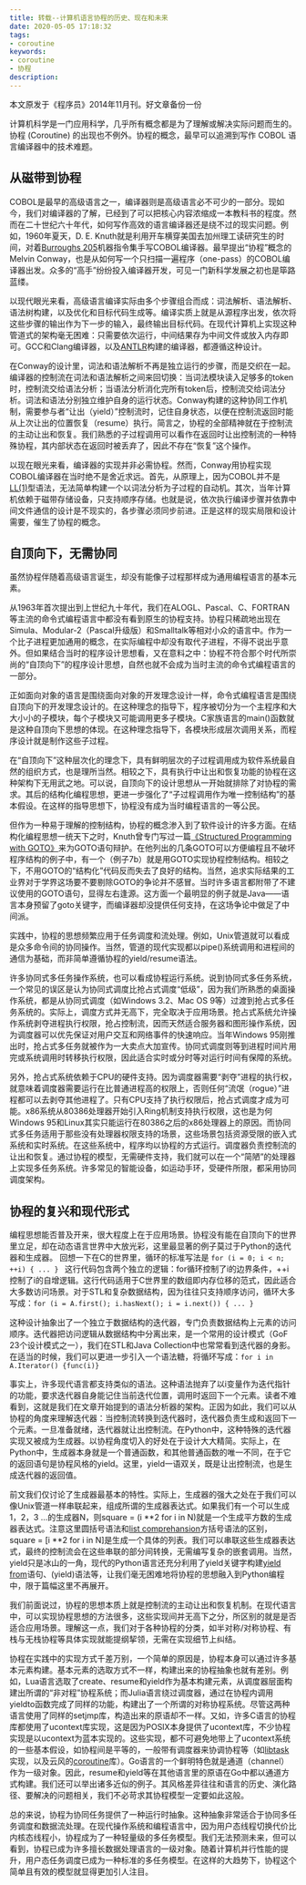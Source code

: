 ```yaml
---
title: 转载--计算机语言协程的历史、现在和未来
date: 2020-05-05 17:18:32
tags:
- coroutine
keywords:
- coroutine
- 协程
description:
---
```


本文原发于《程序员》2014年11月刊。好文章备份一份

计算机科学是一门应用科学，几乎所有概念都是为了理解或解决实际问题而生的。协程 (Coroutine) 的出现也不例外。协程的概念，最早可以追溯到写作 COBOL 语言编译器中的技术难题。

## 从磁带到协程   

COBOL是最早的高级语言之一，编译器则是高级语言必不可少的一部分。现如今，我们对编译器的了解，已经到了可以把核心内容浓缩成一本教科书的程度。然而在二十世纪六十年代，如何写作高效的语言编译器还是绕不过的现实问题。例如，1960年夏天，D. E. Knuth就是利用开车横穿美国去加州理工读研究生的时间，对着[Burroughs 205](https://www.cs.virginia.edu/brochure/images/manuals/b205/central/central.html)机器指令集手写COBOL编译器。最早提出“协程”概念的Melvin Conway，也是从如何写一个只扫描一遍程序（one-pass）的COBOL编译器出发。众多的“高手”纷纷投入编译器开发，可见一门新科学发展之初也是筚路蓝缕。

以现代眼光来看，高级语言编译实际由多个步骤组合而成：词法解析、语法解析、语法树构建，以及优化和目标代码生成等。编译实质上就是从源程序出发，依次将这些步骤的输出作为下一步的输入，最终输出目标代码。在现代计算机上实现这种管道式的架构毫无困难：只需要依次运行，中间结果存为中间文件或放入内存即可。GCC和Clang编译器，以及[ANTLR](http://www.antlr.org/)构建的编译器，都遵循这种设计。

在Conway的设计里，词法和语法解析不再是独立运行的步骤，而是交织在一起。编译器的控制流在词法和语法解析之间来回切换：当词法模块读入足够多的token时，控制流交给语法分析；当语法分析消化完所有token后，控制流交给词法分析。词法和语法分别独立维护自身的运行状态。Conway构建的这种协同工作机制，需要参与者“让出（yield）”控制流时，记住自身状态，以便在控制流返回时能从上次让出的位置恢复（resume）执行。简言之，协程的全部精神就在于控制流的主动让出和恢复。我们熟悉的子过程调用可以看作在返回时让出控制流的一种特殊协程，其内部状态在返回时被丢弃了，因此不存在“恢复”这个操作。

以现在眼光来看，编译器的实现并非必需协程。然而，Conway用协程实现COBOL编译器在当时绝不是舍近求远。首先，从原理上，因为COBOL并不是[LL(1)](https://en.wikipedia.org/wiki/LL_parser)型语法，无法简单构建一个以词法分析为子过程的自动机。其次，当年计算机依赖于磁带存储设备，只支持顺序存储。也就是说，依次执行编译步骤并依靠中间文件通信的设计是不现实的，各步骤必须同步前进。正是这样的现实局限和设计需要，催生了协程的概念。

## 自顶向下，无需协同

虽然协程伴随着高级语言诞生，却没有能像子过程那样成为通用编程语言的基本元素。

从1963年首次提出到上世纪九十年代，我们在ALOGL、Pascal、C、FORTRAN等主流的命令式编程语言中都没有看到原生的协程支持。协程只稀疏地出现在Simula、Modular-2（Pascal升级版）和Smalltalk等相对小众的语言中。作为一个比子进程更加通用的概念，在实际编程中却没有取代子进程，不得不说出乎意外。但如果结合当时的程序设计思想看，又在意料之中：协程不符合那个时代所崇尚的“自顶向下”的程序设计思想，自然也就不会成为当时主流的命令式编程语言的一部分。

正如面向对象的语言是围绕面向对象的开发理念设计一样，命令式编程语言是围绕自顶向下的开发理念设计的。在这种理念的指导下，程序被切分为一个主程序和大大小小的子模块，每个子模块又可能调用更多子模块。C家族语言的main()函数就是这种自顶向下思想的体现。在这种理念指导下，各模块形成层次调用关系，而程序设计就是制作这些子过程。

在“自顶向下”这种层次化的理念下，具有鲜明层次的子过程调用成为软件系统最自然的组织方式，也是理所当然。相较之下，具有执行中让出和恢复功能的协程在这种架构下无用武之地。可以说，自顶向下的设计思想从一开始就排除了对协程的需求。其后的结构化编程思想，更进一步强化了“子过程调用作为唯一控制结构”的基本假设。在这样的指导思想下，协程没有成为当时编程语言的一等公民。

但作为一种易于理解的控制结构，协程的概念渗入到了软件设计的许多方面。在结构化编程思想一统天下之时，Knuth曾专门写过一篇[《Structured Programming with GOTO》](http://c2.com/cgi/wiki?StructuredProgrammingWithGoToStatements)来为GOTO语句辩护。在他列出的几条GOTO可以方便编程且不破坏程序结构的例子中，有一个（例子7b）就是用GOTO实现协程控制结构。相较之下，不用GOTO的“结构化”代码反而失去了良好的结构。当然，追求实际结果的工业界对于学界这场要不要剔除GOTO的争论并不感冒。当时许多语言都附带了不建议使用的GOTO语句，显得左右逢源。这方面一个最明显的例子就是Java——语言本身预留了goto关键字，而编译器却没提供任何支持，在这场争论中做足了中间派。

实践中，协程的思想频繁应用于任务调度和流处理。例如，Unix管道就可以看成是众多命令间的协同操作。当然，管道的现代实现都以pipe()系统调用和进程间的通信为基础，而非简单遵循协程的yield/resume语法。

许多协同式多任务操作系统，也可以看成协程运行系统。说到协同式多任务系统，一个常见的误区是认为协同式调度比抢占式调度“低级”，因为我们所熟悉的桌面操作系统，都是从协同式调度（如Windows 3.2、Mac OS 9等）过渡到抢占式多任务系统的。实际上，调度方式并无高下，完全取决于应用场景。抢占式系统允许操作系统剥夺进程执行权限，抢占控制流，因而天然适合服务器和图形操作系统，因为调度器可以优先保证对用户交互和网络事件的快速响应。当年Windows 95刚推出时，抢占式多任务就被作为一大卖点大加宣传。协同式调度则等到进程时间片用完或系统调用时转移执行权限，因此适合实时或分时等对运行时间有保障的系统。

另外，抢占式系统依赖于CPU的硬件支持。因为调度器需要“剥夺”进程的执行权，就意味着调度器需要运行在比普通进程高的权限上，否则任何“流氓（rogue）”进程都可以去剥夺其他进程了。只有CPU支持了执行权限后，抢占式调度才成为可能。x86系统从80386处理器开始引入Ring机制支持执行权限，这也是为何Windows 95和Linux其实只能运行在80386之后的x86处理器上的原因。而协同式多任务适用于那些没有处理器权限支持的场景，这些场景包括资源受限的嵌入式系统和实时系统。在这些系统中，程序均以协程的方式运行。调度器负责控制流的让出和恢复。通过协程的模型，无需硬件支持，我们就可以在一个“简陋”的处理器上实现多任务系统。许多常见的智能设备，如运动手环，受硬件所限，都采用协同调度架构。

## 协程的复兴和现代形式

编程思想能否普及开来，很大程度上在于应用场景。协程没有能在自顶向下的世界里立足，却在动态语言世界中大放光彩，这里最显著的例子莫过于Python的迭代器和生成器。
回想一下在C的世界里，循环的标准写法是
```for (i = 0; i < n; ++i) { ... } ```
这行代码包含两个独立的逻辑：for循环控制了i的边界条件，++i控制了i的自增逻辑。这行代码适用于C世界里的数组即内存位移的范式，因此适合大多数访问场景。对于STL和复杂数据结构，因为往往只支持顺序访问，循环大多写成：```for (i = A.first(); i.hasNext(); i = i.next()) { ... } ```

这种设计抽象出了一个独立于数据结构的迭代器，专门负责数据结构上元素的访问顺序。迭代器把访问逻辑从数据结构中分离出来，是一个常用的设计模式（GoF 23个设计模式之一），我们在STL和Java Collection中也常常看到迭代器的身影。在适当的时候，我们可以更进一步引入一个语法糖，将循环写成：```for i in A.Iterator() {func(i)}```

事实上，许多现代语言都支持类似的语法。这种语法抛弃了以i变量作为迭代指针的功能，要求迭代器自身能记住当前迭代位置，调用时返回下一个元素。读者不难看到，这就是我们在文章开始提到的语法分析器的架构。正因为如此，我们可以从协程的角度来理解迭代器：当控制流转换到迭代器时，迭代器负责生成和返回下一个元素。一旦准备就绪，迭代器就让出控制流。在Python中，这种特殊的迭代器实现又被成为生成器。以协程角度切入的好处在于设计大大精简。实际上，在Python中，生成器本身就是一个普通函数，和其他普通函数的唯一不同，在于它的返回语句是协程风格的yield。这里，yield一语双关，既是让出控制流，也是生成迭代器的返回值。

前文我们仅讨论了生成器最基本的特性。实际上，生成器的强大之处在于我们可以像Unix管道一样串联起来，组成所谓的生成器表达式。如果我们有一个可以生成1，2，3 …的生成器N，则square = (i **2 for i in N)就是一个生成平方数的生成器表达式。注意这里圆括号语法和[list comprehansion](http://en.wikipedia.org/wiki/List_comprehension)方括号语法的区别，square = [i **2 for i in N]是生成一个具体的列表。我们可以串联这些生成器表达式，最终的控制流会在这些串联的部分间转换，无需编写复杂的嵌套调用。当然，yield只是冰山的一角，现代的Python语言还充分利用了yield关键字构建[yield from](https://www.python.org/dev/peps/pep-0380/)语句、(yield)语法等，让我们毫无困难地将协程的思想融入到Python编程中，限于篇幅这里不再展开。

我们前面说过，协程的思想本质上就是控制流的主动让出和恢复机制。在现代语言中，可以实现协程思想的方法很多，这些实现间并无高下之分，所区别的就是是否适合应用场景。理解这一点，我们对于各种协程的分类，如半对称/对称协程、有栈与无栈协程等具体实现就能提纲挈领，无需在实现细节上纠结。

协程在实践中的实现方式千差万别，一个简单的原因是，协程本身可以通过许多基本元素构建。基本元素的选取方式不一样，构建出来的协程抽象也就有差别。例如，Lua语言选取了create、resume和yield作为基本构建元素，从调度器层面构建出所谓的“非对程”协程系统；而Julia语言绕过调度器，通过在协程内调用yieldto函数完成了同样的功能，构建出了一个所谓的对称协程系统。尽管这两种语言使用了同样的setjmp库，构造出来的原语却不一样。又如，许多C语言的协程库都使用了ucontext库实现，这是因为POSIX本身提供了ucontext库，不少协程实现是以ucontext为蓝本实现的。这些实现，都不可避免地带上了ucontext系统的一些基本假设，如协程间是平等的，一般带有调度器来协调协程等（如[libtask](http://swtch.com/libtask/)实现，以及云风的[coroutine](http://blog.codingnow.com/2012/07/c_coroutine.html)库）。Go语言的一个鲜明特色就是通道（channel）作为一级对象。因此，resume和yield等在其他语言里的原语在Go中都以通道方式构建。我们还可以举出诸多近似的例子。其风格差异往往和语言的历史、演化路径、要解决的问题相关，我们不必苛求其协程模型一定要如此这般。

总的来说，协程为协同任务提供了一种运行时抽象。这种抽象非常适合于协同多任务调度和数据流处理。在现代操作系统和编程语言中，因为用户态线程切换代价比内核态线程小，协程成为了一种轻量级的多任务模型。我们无法预测未来，但可以看到，协程已成为许多擅长数据处理语言的一级对象。随着计算机并行性能的提升，用户态任务调度已成为一种标准的多任务模型。在这样的大趋势下，协程这个简单且有效的模型就显得更加引人注目。